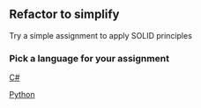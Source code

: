 ## Refactor to simplify

Try a simple assignment to apply SOLID principles

### Pick a language for your assignment



[C#](https://classroom.github.com/a/HCLTlhAv)

[Python](https://classroom.github.com/a/00vkEFmp)


